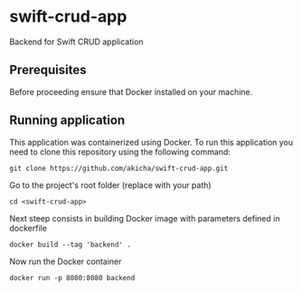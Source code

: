 # swift-crud-app
Backend for Swift CRUD application


##  Prerequisites

Before proceeding ensure that Docker installed on your machine.

## Running application

This application was containerized using Docker. To run this application you need to clone this repository using the following command: 

`git clone https://github.com/akicha/swift-crud-app.git`

Go to the project's root folder (replace <swift-crud-app> with your path)

`cd <swift-crud-app>`

Next steep consists in building Docker image with parameters defined in dockerfile

`docker build --tag 'backend' .`

Now run the Docker container

`docker run -p 8080:8080 backend`
